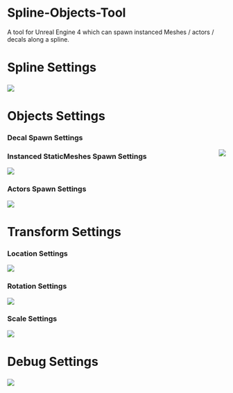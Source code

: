 # Spline-Objects-Tool
 A tool for Unreal Engine 4 which can spawn instanced Meshes / actors / decals along a spline.
 
 # Spline Settings<h3>
 ![](https://github.com/Louis1351/Spline-Objects-Tool/blob/master/Images/Spline_Settings.PNG)
 
 # Objects Settings<h3>
 
 ### Decal Spawn Settings
 <img align="right" src=https://github.com/Louis1351/Spline-Objects-Tool/blob/master/Images/Decals_Settings.PNG>
 
 ### Instanced StaticMeshes Spawn Settings
 ![](https://github.com/Louis1351/Spline-Objects-Tool/blob/master/Images/InstancedStaticMeshes_Settings.PNG)
 
 ### Actors Spawn Settings
 ![](https://github.com/Louis1351/Spline-Objects-Tool/blob/master/Images/Actors_Settings.PNG)

# Transform Settings<h3>
 
### Location Settings
![](https://github.com/Louis1351/Spline-Objects-Tool/blob/master/Images/Location_Settings.PNG)
 
### Rotation Settings
![](https://github.com/Louis1351/Spline-Objects-Tool/blob/master/Images/Rotation_Settings.PNG)
 
### Scale Settings
![](https://github.com/Louis1351/Spline-Objects-Tool/blob/master/Images/Scale_Settings.PNG)
 
# Debug Settings<h3>
![](https://github.com/Louis1351/Spline-Objects-Tool/blob/master/Images/Debug_Settings.PNG)
